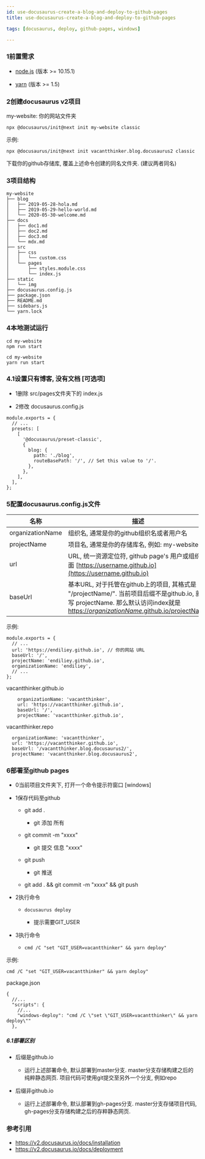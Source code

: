 ```yaml
---
id: use-docusaurus-create-a-blog-and-deploy-to-github-pages
title: use-docusaurus-create-a-blog-and-deploy-to-github-pages

tags: [docusaurus, deploy, github-pages, windows]

---
```



### 1前置需求

 - [node.js](https://nodejs.org/zh-cn/) (版本 >= 10.15.1)

 - [yarn](https://classic.yarnpkg.com/zh-Hans/docs/install#windows-stable) (版本 >= 1.5)


### 2创建docusaurus v2项目

my-website: 你的网站文件夹
```
npx @docusaurus/init@next init my-website classic

```

示例:
```
npx @docusaurus/init@next init vacantthinker.blog.docusaurus2 classic

```

下载你的github存储库, 覆盖上述命令创建的同名文件夹. (建议两者同名)

### 3项目结构

```
my-website
├── blog
│   ├── 2019-05-28-hola.md
│   ├── 2019-05-29-hello-world.md
│   └── 2020-05-30-welcome.md
├── docs
│   ├── doc1.md
│   ├── doc2.md
│   ├── doc3.md
│   └── mdx.md
├── src
│   ├── css
│   │   └── custom.css
│   └── pages
│       ├── styles.module.css
│       └── index.js
├── static
│   └── img
├── docusaurus.config.js
├── package.json
├── README.md
├── sidebars.js
└── yarn.lock

```

### 4本地测试运行

```
cd my-website
npm run start
```

```
cd my-website
yarn run start
```

### 4.1设置只有博客, 没有文档 [可选项]

 - 1删除 src/pages文件夹下的 index.js

 - 2修改 docusaurus.config.js
```
module.exports = {
  // ...
  presets: [
    [
      '@docusaurus/preset-classic',
      {
        blog: {
          path: './blog',
          routeBasePath: '/', // Set this value to '/'.
        },
      },
    ],
  ],
};

```

### 5配置docusaurus.config.js文件

| 名称               | 描述         |
| -----------       | ----------- |
| organizationName  | 组织名, 通常是你的github组织名或者用户名       |
| projectName       | 项目名, 通常是你的存储库名, 例如: my-website        |
| url               | URL, 统一资源定位符, github page's 用户或组织页面 [https://username.github.io](https://username.github.io) |
| baseUrl           | 基本URL, 对于托管在github上的项目, 其格式是 "/projectName/". 当前项目后缀不是github.io, 就填写 projectName. 那么默认访问index就是 [https://_organizationName_.github.io/projectName](https://_organizationName_.github.io/projectName) |


示例:
```
module.exports = {
  // ...
  url: 'https://endiliey.github.io', // 你的网站 URL
  baseUrl: '/',
  projectName: 'endiliey.github.io',
  organizationName: 'endiliey',
  // ...
};
```

vacantthinker.github.io
```
    organizationName: 'vacantthinker', 
    url: 'https://vacantthinker.github.io',
    baseUrl: '/',
    projectName: 'vacantthinker.github.io', 
```

vacantthinker.repo
```
  organizationName: 'vacantthinker',
  url: 'https://vacantthinker.github.io',
  baseUrl: '/vacantthinker.blog.docusaurus2/',
  projectName: 'vacantthinker.blog.docusaurus2',
```

### 6部署至github pages
 
 - 0当前项目文件夹下, 打开一个命令提示符窗口 [windows]
 
 - 1保存代码至github
   
   - git add .
     
     - git 添加 所有
   
   - git commit -m "xxxx"
   
     - git 提交 信息 "xxxx"
   
   - git push
   
     - git 推送
   
   - git add . && git commit -m "xxxx" && git push

 
 - 2执行命令
 
   - ```docusaurus deploy```
   
     - 提示需要GIT_USER
 
 - 3执行命令
   
   - ```cmd /C "set "GIT_USER=vacantthinker" && yarn deploy"```

示例:
```
cmd /C "set "GIT_USER=vacantthinker" && yarn deploy"
```

package.json
```
{
  //...
  "scripts": {
    //...
    "windows-deploy": "cmd /C \"set \"GIT_USER=vacantthinker\" && yarn deploy\""
  },

```

##### 6.1部署区别

 - 后缀是github.io
   
   - 运行上述部署命令, 默认部署到master分支. master分支存储构建之后的纯粹静态网页. 项目代码可使用git提交至另外一个分支, 例如repo
  
 - 后缀非github.io
   
   - 运行上述部署命令, 默认部署到gh-pages分支. master分支存储项目代码, gh-pages分支存储构建之后的存粹静态网页.

### 参考引用

 - https://v2.docusaurus.io/docs/installation
 - https://v2.docusaurus.io/docs/deployment

